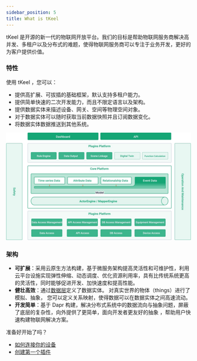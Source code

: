 ```yaml
---
sidebar_position: 5
title: What is tKeel
---
```


tKeel 是开源的新一代的物联网开放平台。我们的目标是帮助物联网服务商解决高并发、多租户以及分布式的难题，使得物联网服务商可以专注于业务开发，更好的为客户提供价值。

### 特性

使用 tKeel ，您可以：

 * 提供高扩展、可拔插的基础框架，默认支持多租户能力。
 * 提供简单快速的二次开发能力，而且不限定语言以及架构。
 * 提供数据实体来描述设备、网关、空间等物理空间对象。
 * 对于数据实体可以随时获取当前数据快照并且订阅数据变化。
 * 将数据实体数据推送到其他系统。
 
 ![image demo](/images/docs/system.png)

### 架构

* **可扩展**：采用云原生方法构建，基于微服务架构提高灵活性和可维护性，利用云平台设施实现弹性伸缩、动态调度、优化资源利用率，具有比传统系统更高的灵活性，同时能够促进开发、加快速度和提高性能。
* **健壮高效**：通过[数据层](architecture/core.md)定义了数据实体。 对真实世界的物体（things）进行了模拟、抽象， 您可以定义关系映射，使得数据可以在数据实体之间高速流动。
* **开发简单**：基于 Dapr 构建，解决分布式系统中的数据流向与抽象问题，屏蔽了底层的复杂性，向外提供了更简单，面向开发者更友好的抽象 ，帮助用户快速构建物联网解决方案。
  

准备好开始了吗？
* [如何连接你的设备](getting-started/device.md)
* [创建第一个插件](getting-started/plugin.md)

